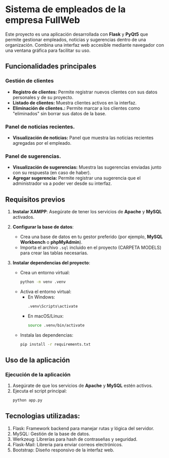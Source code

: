 # Sistema de empleados de la empresa FullWeb

Este proyecto es una aplicación desarrollada con **Flask** y **PyQt5** que permite gestionar empleados, noticias y sugerencias dentro de una organización. Combina una interfaz web accesible mediante navegador con una ventana gráfica para facilitar su uso.

## Funcionalidades principales

### Gestión de clientes
- **Registro de clientes:** Permite registrar nuevos clientes con sus datos personales y de su proyecto.
- **Listado de clientes:** Muestra clientes activos en la interfaz.
- **Eliminación de clientes.:** Permite marcar a los clientes como "eliminados" sin borrar sus datos de la base.

### Panel de noticias recientes.
- **Visualización de noticias:** Panel que muestra las noticias recientes agregadas por el empleado.

### Panel de sugerencias.
- **Visualización de sugerencias:** Muestra las sugerencias enviadas junto con su respuesta (en caso de haber).
- **Agregar sugerencia:** Permite registrar una sugerencia que el administrador va a poder ver desde su interfaz.

## Requisitos previos

1. **Instalar XAMPP**: Asegúrate de tener los servicios de **Apache** y **MySQL** activados.
2. **Configurar la base de datos**:
   - Crea una base de datos en tu gestor preferido (por ejemplo, **MySQL Workbench** o **phpMyAdmin**).
   - Importa el archivo `.sql` incluido en el proyecto (CARPETA MODELS) para crear las tablas necesarias.

3. **Instalar dependencias del proyecto**:
   - Crea un entorno virtual:
     ```bash
     python -m venv .venv
     ```
   - Activa el entorno virtual:
     - En Windows:
       ```bash
       .venv\Scripts\activate
       ```
     - En macOS/Linux:
       ```bash
       source .venv/bin/activate
       ```
   - Instala las dependencias:
     ```bash
     pip install -r requirements.txt
     ```

## Uso de la aplicación

### Ejecución de la aplicación
1. Asegúrate de que los servicios de **Apache** y **MySQL** estén activos.
2. Ejecuta el script principal:
   ```bash
   python app.py

## Tecnologias utilizadas:
1. Flask: Framework backend para manejar rutas y lógica del servidor.
2. MySQL: Gestión de la base de datos.
3. Werkzeug: Librerías para hash de contraseñas y seguridad.
4. Flask-Mail: Libreria para enviar correos electrónicos.
5. Bootstrap: Diseño responsivo de la interfaz web.
   
